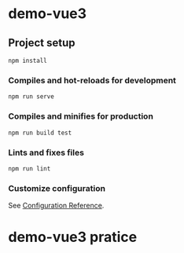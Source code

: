 # demo-vue3

## Project setup

```
npm install
```

### Compiles and hot-reloads for development

```
npm run serve
```

### Compiles and minifies for production

```
npm run build test
```

### Lints and fixes files

```
npm run lint
```

### Customize configuration

See [Configuration Reference](https://cli.vuejs.org/config/).

# demo-vue3 pratice
